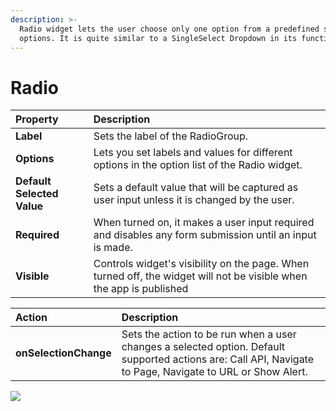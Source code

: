 ```yaml
---
description: >-
  Radio widget lets the user choose only one option from a predefined set of
  options. It is quite similar to a SingleSelect Dropdown in its functionality.
---
```


# Radio

| Property | Description |
| :--- | :--- |
| **Label** | Sets the label of the RadioGroup. |
| **Options** | Lets you set labels and values for different options in the option list of the Radio widget. |
| **Default Selected Value** | Sets a default value that will be captured as user input unless it is changed by the user. |
| **Required** | When turned on, it makes a user input required and disables any form submission until an input is made. |
| **Visible** | Controls widget's visibility on the page. When turned off, the widget will not be visible when the app is published |

| Action | Description |
| :--- | :--- |
| **onSelectionChange** | Sets the action to be run when a user changes a selected option. Default supported actions are: Call API, Navigate to Page, Navigate to URL or Show Alert. |

![](../.gitbook/assets/radio_v10.gif)

